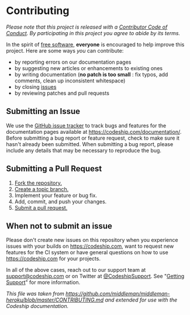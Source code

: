# Contributing

*Please note that this project is released with a [Contributor Code of Conduct](CODE_OF_CONDUCT.md). By participating in this project you agree to abide by its terms.*

In the spirit of [free software][free-sw], **everyone** is encouraged to help improve this project. Here are some ways *you* can contribute:

* by reporting errors on our documentation pages
* by suggesting new articles or enhancements to existing ones
* by writing documentation (**no patch is too small** : fix typos, add comments, clean up inconsistent whitespace)
* by closing [issues][issues]
* by reviewing patches and pull requests

## Submitting an Issue
We use the [GitHub issue tracker][issues] to track bugs and features for the documentation pages available at https://codeship.com/documentation/. Before submitting a bug report or feature request, check to make sure it hasn't already been submitted. When submitting a bug report, please include any details that may be necessary to reproduce the bug.

## Submitting a Pull Request
1. [Fork the repository.][fork]
2. [Create a topic branch.][branch]
3. Implement your feature or bug fix.
4. Add, commit, and push your changes.
5. [Submit a pull request.][pr]

## When not to submit an issue

Please don't create new issues on this repository when you experience issues with your builds on https://codeship.com, want to request new features for the CI system or have general questions on how to use https://codeship.com for your projects.

In all of the above cases, reach out to our support team at [support@codeship.com](mailto:support@codeship.com) or on Twitter at [@CodeshipSupport](https://twitter.com/CodeshipSupport). See "[Getting Support](SUPPORT.md)" for more information.

*This file was taken from https://github.com/middleman/middleman-heroku/blob/master/CONTRIBUTING.md and extended for use with the Codeship documentation.*

[free-sw]: http://www.fsf.org/licensing/essays/free-sw.html
[issues]: https://github.com/codeship-library/bluemix-utilities/issues
[gist]: https://gist.github.com/
[fork]: http://help.github.com/fork-a-repo/
[branch]: https://github.com/blog/1377-create-and-delete-branches
[pr]: http://help.github.com/send-pull-requests/

